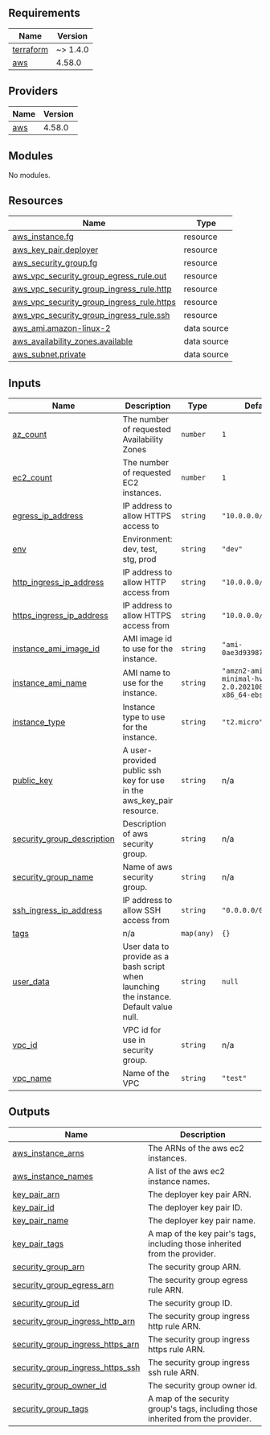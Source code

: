 <!-- BEGIN_TF_DOCS -->
## Requirements

| Name | Version |
|------|---------|
| <a name="requirement_terraform"></a> [terraform](#requirement\_terraform) | ~> 1.4.0 |
| <a name="requirement_aws"></a> [aws](#requirement\_aws) | 4.58.0 |

## Providers

| Name | Version |
|------|---------|
| <a name="provider_aws"></a> [aws](#provider\_aws) | 4.58.0 |

## Modules

No modules.

## Resources

| Name | Type |
|------|------|
| [aws_instance.fg](https://registry.terraform.io/providers/hashicorp/aws/4.58.0/docs/resources/instance) | resource |
| [aws_key_pair.deployer](https://registry.terraform.io/providers/hashicorp/aws/4.58.0/docs/resources/key_pair) | resource |
| [aws_security_group.fg](https://registry.terraform.io/providers/hashicorp/aws/4.58.0/docs/resources/security_group) | resource |
| [aws_vpc_security_group_egress_rule.out](https://registry.terraform.io/providers/hashicorp/aws/4.58.0/docs/resources/vpc_security_group_egress_rule) | resource |
| [aws_vpc_security_group_ingress_rule.http](https://registry.terraform.io/providers/hashicorp/aws/4.58.0/docs/resources/vpc_security_group_ingress_rule) | resource |
| [aws_vpc_security_group_ingress_rule.https](https://registry.terraform.io/providers/hashicorp/aws/4.58.0/docs/resources/vpc_security_group_ingress_rule) | resource |
| [aws_vpc_security_group_ingress_rule.ssh](https://registry.terraform.io/providers/hashicorp/aws/4.58.0/docs/resources/vpc_security_group_ingress_rule) | resource |
| [aws_ami.amazon-linux-2](https://registry.terraform.io/providers/hashicorp/aws/4.58.0/docs/data-sources/ami) | data source |
| [aws_availability_zones.available](https://registry.terraform.io/providers/hashicorp/aws/4.58.0/docs/data-sources/availability_zones) | data source |
| [aws_subnet.private](https://registry.terraform.io/providers/hashicorp/aws/4.58.0/docs/data-sources/subnet) | data source |

## Inputs

| Name | Description | Type | Default | Required |
|------|-------------|------|---------|:--------:|
| <a name="input_az_count"></a> [az\_count](#input\_az\_count) | The number of requested Availability Zones | `number` | `1` | no |
| <a name="input_ec2_count"></a> [ec2\_count](#input\_ec2\_count) | The number of requested EC2 instances. | `number` | `1` | no |
| <a name="input_egress_ip_address"></a> [egress\_ip\_address](#input\_egress\_ip\_address) | IP address to allow HTTPS access to | `string` | `"10.0.0.0/16"` | no |
| <a name="input_env"></a> [env](#input\_env) | Environment: dev, test, stg, prod | `string` | `"dev"` | no |
| <a name="input_http_ingress_ip_address"></a> [http\_ingress\_ip\_address](#input\_http\_ingress\_ip\_address) | IP address to allow HTTP access from | `string` | `"10.0.0.0/16"` | no |
| <a name="input_https_ingress_ip_address"></a> [https\_ingress\_ip\_address](#input\_https\_ingress\_ip\_address) | IP address to allow HTTPS access from | `string` | `"10.0.0.0/16"` | no |
| <a name="input_instance_ami_image_id"></a> [instance\_ami\_image\_id](#input\_instance\_ami\_image\_id) | AMI image id to use for the instance. | `string` | `"ami-0ae3d9398717c94fb"` | no |
| <a name="input_instance_ami_name"></a> [instance\_ami\_name](#input\_instance\_ami\_name) | AMI name to use for the instance. | `string` | `"amzn2-ami-minimal-hvm-2.0.20210813.1-x86_64-ebs"` | no |
| <a name="input_instance_type"></a> [instance\_type](#input\_instance\_type) | Instance type to use for the instance. | `string` | `"t2.micro"` | no |
| <a name="input_public_key"></a> [public\_key](#input\_public\_key) | A user-provided public ssh key for use in the aws\_key\_pair resource. | `string` | n/a | yes |
| <a name="input_security_group_description"></a> [security\_group\_description](#input\_security\_group\_description) | Description of aws security group. | `string` | n/a | yes |
| <a name="input_security_group_name"></a> [security\_group\_name](#input\_security\_group\_name) | Name of aws security group. | `string` | n/a | yes |
| <a name="input_ssh_ingress_ip_address"></a> [ssh\_ingress\_ip\_address](#input\_ssh\_ingress\_ip\_address) | IP address to allow SSH access from | `string` | `"0.0.0.0/0"` | no |
| <a name="input_tags"></a> [tags](#input\_tags) | n/a | `map(any)` | `{}` | no |
| <a name="input_user_data"></a> [user\_data](#input\_user\_data) | User data to provide as a bash script when launching the instance. Default value null. | `string` | `null` | no |
| <a name="input_vpc_id"></a> [vpc\_id](#input\_vpc\_id) | VPC id for use in security group. | `string` | n/a | yes |
| <a name="input_vpc_name"></a> [vpc\_name](#input\_vpc\_name) | Name of the VPC | `string` | `"test"` | no |

## Outputs

| Name | Description |
|------|-------------|
| <a name="output_aws_instance_arns"></a> [aws\_instance\_arns](#output\_aws\_instance\_arns) | The ARNs of the aws ec2 instances. |
| <a name="output_aws_instance_names"></a> [aws\_instance\_names](#output\_aws\_instance\_names) | A list of the aws ec2 instance names. |
| <a name="output_key_pair_arn"></a> [key\_pair\_arn](#output\_key\_pair\_arn) | The deployer key pair ARN. |
| <a name="output_key_pair_id"></a> [key\_pair\_id](#output\_key\_pair\_id) | The deployer key pair ID. |
| <a name="output_key_pair_name"></a> [key\_pair\_name](#output\_key\_pair\_name) | The deployer key pair name. |
| <a name="output_key_pair_tags"></a> [key\_pair\_tags](#output\_key\_pair\_tags) | A map of the key pair's tags, including those inherited from the provider. |
| <a name="output_security_group_arn"></a> [security\_group\_arn](#output\_security\_group\_arn) | The security group ARN. |
| <a name="output_security_group_egress_arn"></a> [security\_group\_egress\_arn](#output\_security\_group\_egress\_arn) | The security group egress rule ARN. |
| <a name="output_security_group_id"></a> [security\_group\_id](#output\_security\_group\_id) | The security group ID. |
| <a name="output_security_group_ingress_http_arn"></a> [security\_group\_ingress\_http\_arn](#output\_security\_group\_ingress\_http\_arn) | The security group ingress http rule ARN. |
| <a name="output_security_group_ingress_https_arn"></a> [security\_group\_ingress\_https\_arn](#output\_security\_group\_ingress\_https\_arn) | The security group ingress https rule ARN. |
| <a name="output_security_group_ingress_https_ssh"></a> [security\_group\_ingress\_https\_ssh](#output\_security\_group\_ingress\_https\_ssh) | The security group ingress ssh rule ARN. |
| <a name="output_security_group_owner_id"></a> [security\_group\_owner\_id](#output\_security\_group\_owner\_id) | The security group owner id. |
| <a name="output_security_group_tags"></a> [security\_group\_tags](#output\_security\_group\_tags) | A map of the security group's tags, including those inherited from the provider. |
<!-- END_TF_DOCS -->